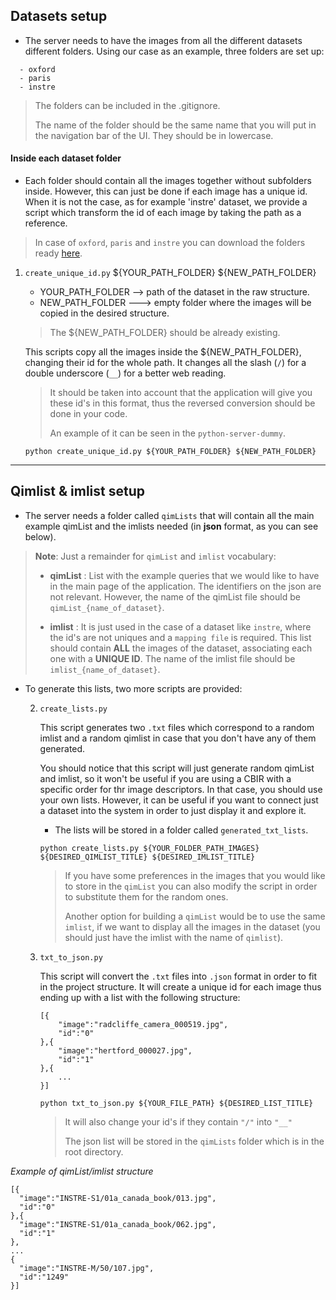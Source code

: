 ## **Datasets setup**

* The server needs to have the images from all the different datasets different folders.
Using our case as an example, three folders are set up:
```
  - oxford
  - paris
  - instre
```
> The folders can be included in the .gitignore.
>
> The name of the folder should be the same name that you will put in the navigation
bar of the UI. They should be in lowercase.


#### **Inside each dataset folder**

* Each folder should contain all the images together without subfolders inside.
However, this can just be done if each image has a unique id. When it is not the
case, as for example 'instre' dataset, we provide a script which transform the id
of each image by taking the path as a reference.

> In case of `oxford`, `paris` and `instre` you can download the folders ready [here](https://drive.google.com/drive/folders/178bcx_trf4BZMUS8VOUpKh7JcqhZxC7C).

  1. `create_unique_id.py` ${YOUR_PATH_FOLDER} ${NEW_PATH_FOLDER}

      * YOUR_PATH_FOLDER --> path of the dataset in the raw structure.
      * NEW_PATH_FOLDER ---> empty folder where the images will be copied in the desired structure.
      > The ${NEW_PATH_FOLDER} should be already existing.

      This scripts copy all the images inside the ${NEW_PATH_FOLDER}, changing their
      id for the whole path. It changes all the slash (`/`) for a double underscore (`__`)
      for a better web reading.

      > It should be taken into account that the application will give you these id's
      in this format, thus the reversed conversion should be done in your code.
      >
      > An example of it can be seen in the `python-server-dummy`.

      ```
      python create_unique_id.py ${YOUR_PATH_FOLDER} ${NEW_PATH_FOLDER}
      ```

----

## **Qimlist & imlist setup**

* The server needs a folder called `qimLists` that will contain all the main example qimList
and the imlists needed (in **json** format, as you can see below).

> **Note**: Just a remainder for `qimList` and `imlist` vocabulary:
>
>   * **qimList** :  List with the example queries that we would like to have in the main
    page of the application. The identifiers on the json are not relevant. However, the name
    of the qimList file should be `qimList_{name_of_dataset}`.
>
>   * **imlist** : It is just used in the case of a dataset like `instre`, where the id's are
    not uniques and a `mapping file` is required. This list should contain **ALL** the
    images of the dataset, associating each one with a **UNIQUE ID**. The name
    of the imlist file should be `imlist_{name_of_dataset}`.


* To generate this lists, two more scripts are provided:

  2. `create_lists.py`

      This script generates two `.txt` files which correspond to a random imlist and a random qimlist
      in case that you don't have any of them generated.

      You should notice that this script will just generate random qimList and imlist, so it won't be
      useful if you are using a CBIR with a specific order for thr image descriptors. In that case,
      you should use your own lists. However, it can be useful if you want to connect just a dataset
      into the system in order to just display it and explore it.

      * The lists will be stored in a folder called `generated_txt_lists`.

      ```
      python create_lists.py ${YOUR_FOLDER_PATH_IMAGES} ${DESIRED_QIMLIST_TITLE} ${DESIRED_IMLIST_TITLE}
      ```

      > If you have some preferences in the images that you would like to store
      in the `qimList` you can also modify the script in order to substitute them
      for the random ones.
      >
      > Another option for building a `qimList` would be to use the same `imlist`, if we
       want to display all the images in the dataset (you should just have the imlist
       with the name of `qimlist`).

  3. `txt_to_json.py`

      This script will convert the `.txt` files into `.json` format in order to
      fit in the project structure. It will create a unique id for each image thus
      ending up with a list with the following structure:


         [{
             "image":"radcliffe_camera_000519.jpg",
             "id":"0"
         },{
             "image":"hertford_000027.jpg",
             "id":"1"
         },{
             ...
         }]


      ```
      python txt_to_json.py ${YOUR_FILE_PATH} ${DESIRED_LIST_TITLE}
      ```
      > It will also change your id's if they contain `"/"` into `"__"`
      >
      > The json list will be stored in the `qimLists` folder which is in the root directory.


_Example of qimList/imlist structure_

    [{
      "image":"INSTRE-S1/01a_canada_book/013.jpg",
      "id":"0"
    },{
      "image":"INSTRE-S1/01a_canada_book/062.jpg",
      "id":"1"
    },
    ...
    {
      "image":"INSTRE-M/50/107.jpg",
      "id":"1249"
    }]
